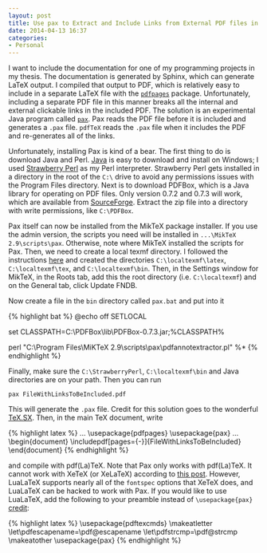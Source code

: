 ```yaml
---
layout: post
title: Use pax to Extract and Include Links from External PDF files in LaTeX on Windows
date: 2014-04-13 16:37
categories:
- Personal
---
```


I want to include the documentation for one of my programming projects
in my thesis. The documentation is generated by Sphinx, which can generate
LaTeX output. I compiled that output to PDF, which is relatively easy to
include in a separate LaTeX file with the [`pdfpages`][1] package.
Unfortunately, including a separate PDF file in this manner breaks
all the internal and external clickable links in the included PDF. The
solution is an experimental Java program called [`pax`][2]. Pax reads
the PDF file before it is included and generates a `.pax` file. `pdfTeX`
reads the `.pax` file when it includes the PDF and re-generates all of
the links.<!--more-->

Unfortunately, installing Pax is kind of a bear. The first thing to
do is download Java and Perl. [Java](http://java.com) is easy to download and install
on Windows; I used [Strawberry Perl][3] as my Perl interpreter.
Strawberry Perl gets installed in a directory in the root of the
`C:\` drive to avoid any permissions issues with the Program Files
directory. Next is to download PDFBox, which is a Java library for
operating on PDF files. Only version 0.7.2 and 0.7.3 will work,
which are available from [SourceForge][4]. Extract the zip file
into a directory with write permissions, like `C:\PDFBox`.

Pax itself can now be installed from the MikTeX package installer.
If you use the admin version, the scripts you need will be installed in
`...\MikTeX 2.9\scripts\pax`. Otherwise, note where MikTeX installed
the scripts for Pax. Then, we need to create a local texmf directory.
I followed the instructions [here][5] and created the directories
`C:\localtexmf\latex`, `C:\localtexmf\tex`, and `C:\localtexmf\bin`.
Then, in the Settings window for MikTeX, in the Roots tab, add this
the root directory (i.e. `C:\localtexmf`) and on the General tab,
click Update FNDB.

Now create a file in the `bin` directory called `pax.bat` and put
into it

{% highlight bat %}
@echo off
SETLOCAL

set CLASSPATH=C:\PDFBox\lib\PDFBox-0.7.3.jar;%CLASSPATH%

perl "C:\Program Files\MiKTeX 2.9\scripts\pax\pdfannotextractor.pl" %*
{% endhighlight %}

Finally, make sure the `C:\StrawberryPerl`, `C:\localtexmf\bin` and Java
directories are on your path. Then you can run

    pax FileWithLinksToBeIncluded.pdf

This will generate the `.pax` file. Credit for this solution goes to
the wonderful [TeX.SX][6]. Then, in the main TeX document, write

{% highlight latex %}
...
\usepackage{pdfpages}
\usepackage{pax}
...
\begin{document}
\includepdf[pages={-}]{FileWithLinksToBeIncluded}
\end{document}
{% endhighlight %}

and compile with pdf(La)TeX. Note that Pax only works with pdf(La)TeX. It
cannot work with XeTeX (or XeLaTeX) according to [this post][7]. However,
LuaLaTeX supports nearly all of the `fontspec` options that XeTeX does,
and LuaLaTeX can be hacked to work with Pax. If you would like to use
LuaLaTeX, add the following to your preamble instead of `\usepackage{pax}`
[credit][8]:

{% highlight latex %}
\usepackage{pdftexcmds}
\makeatletter
\let\pdfescapename=\pdf@escapename
\let\pdfstrcmp=\pdf@strcmp
\makeatother
\usepackage{pax}
{% endhighlight %}

[1]: http://www.ctan.org/pkg/pdfpages
[2]: http://dante.ctan.org/tex-archive/help/Catalogue/entries/pax.html
[3]: http://strawberryperl.com/
[4]: http://sourceforge.net/project/showfiles.php?group_id=78314
[5]: http://tex.stackexchange.com/questions/69483/create-a-local-texmf-tree-in-miktex
[6]: http://tex.stackexchange.com/a/79082/32374
[7]: http://tex.stackexchange.com/questions/60201/getting-pax-pdfpages-to-work-with-xelatex
[8]: http://tex.stackexchange.com/a/60211/32374

